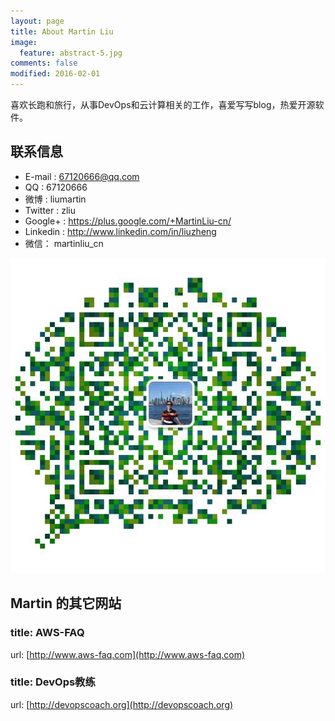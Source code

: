 ```yaml
---
layout: page
title: About Martin Liu
image:
  feature: abstract-5.jpg
comments: false
modified: 2016-02-01
---
```


喜欢长跑和旅行，从事DevOps和云计算相关的工作，喜爱写写blog，热爱开源软件。

## 联系信息

* E-mail : 67120666@qq.com
* QQ : 67120666
* 微博 : liumartin
* Twitter :  zliu
* Google+  :  https://plus.google.com/+MartinLiu-cn/
* Linkedin : http://www.linkedin.com/in/liuzheng
* 微信： martinliu_cn  


![Martin Liu wechat ](/images/martinliu-weichat.jpg)

## Martin 的其它网站

### title: AWS-FAQ
  url: [http://www.aws-faq.com](http://www.aws-faq.com)

###  title: DevOps教练
  url: [http://devopscoach.org](http://devopscoach.org)


